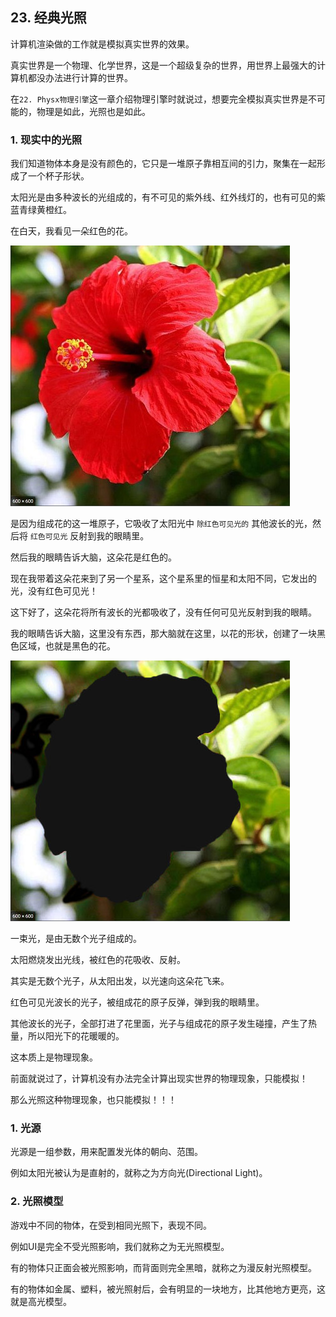 ﻿## 23. 经典光照

计算机渲染做的工作就是模拟真实世界的效果。

真实世界是一个物理、化学世界，这是一个超级复杂的世界，用世界上最强大的计算机都没办法进行计算的世界。

在`22. Physx物理引擎`这一章介绍物理引擎时就说过，想要完全模拟真实世界是不可能的，物理是如此，光照也是如此。

### 1. 现实中的光照

我们知道物体本身是没有颜色的，它只是一堆原子靠相互间的引力，聚集在一起形成了一个杯子形状。

太阳光是由多种波长的光组成的，有不可见的紫外线、红外线灯的，也有可见的紫蓝青绿黄橙红。

在白天，我看见一朵红色的花。

![](../../imgs/classic_lighting/classic_lighting/red_flower.jpg)

是因为组成花的这一堆原子，它吸收了太阳光中 `除红色可见光的` 其他波长的光，然后将 `红色可见光` 反射到我的眼睛里。

然后我的眼睛告诉大脑，这朵花是红色的。

现在我带着这朵花来到了另一个星系，这个星系里的恒星和太阳不同，它发出的光，没有红色可见光！

这下好了，这朵花将所有波长的光都吸收了，没有任何可见光反射到我的眼睛。

我的眼睛告诉大脑，这里没有东西，那大脑就在这里，以花的形状，创建了一块黑色区域，也就是黑色的花。

![](../../imgs/classic_lighting/classic_lighting/black_flower.jpg)

一束光，是由无数个光子组成的。

太阳燃烧发出光线，被红色的花吸收、反射。

其实是无数个光子，从太阳出发，以光速向这朵花飞来。

红色可见光波长的光子，被组成花的原子反弹，弹到我的眼睛里。

其他波长的光子，全部打进了花里面，光子与组成花的原子发生碰撞，产生了热量，所以阳光下的花暖暖的。

这本质上是物理现象。

前面就说过了，计算机没有办法完全计算出现实世界的物理现象，只能模拟！

那么光照这种物理现象，也只能模拟！！！


### 1. 光源

光源是一组参数，用来配置发光体的朝向、范围。

例如太阳光被认为是直射的，就称之为方向光(Directional Light)。

### 2. 光照模型

游戏中不同的物体，在受到相同光照下，表现不同。

例如UI是完全不受光照影响，我们就称之为无光照模型。

有的物体只正面会被光照影响，而背面则完全黑暗，就称之为漫反射光照模型。

有的物体如金属、塑料，被光照射后，会有明显的一块地方，比其他地方更亮，这就是高光模型。